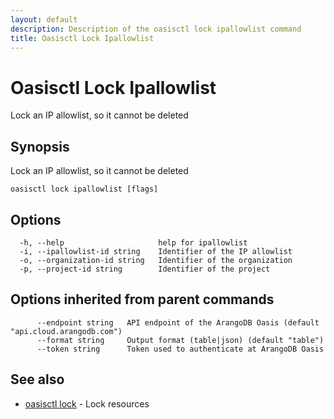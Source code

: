 ```yaml
---
layout: default
description: Description of the oasisctl lock ipallowlist command
title: Oasisctl Lock Ipallowlist
---
```

# Oasisctl Lock Ipallowlist

Lock an IP allowlist, so it cannot be deleted

## Synopsis

Lock an IP allowlist, so it cannot be deleted

```
oasisctl lock ipallowlist [flags]
```

## Options

```
  -h, --help                     help for ipallowlist
  -i, --ipallowlist-id string    Identifier of the IP allowlist
  -o, --organization-id string   Identifier of the organization
  -p, --project-id string        Identifier of the project
```

## Options inherited from parent commands

```
      --endpoint string   API endpoint of the ArangoDB Oasis (default "api.cloud.arangodb.com")
      --format string     Output format (table|json) (default "table")
      --token string      Token used to authenticate at ArangoDB Oasis
```

## See also

* [oasisctl lock](oasisctl-lock.html)	 - Lock resources

